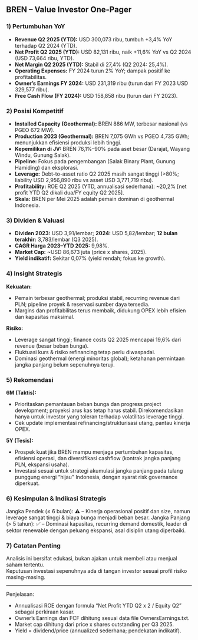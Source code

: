 ## BREN – Value Investor One-Pager

### 1) Pertumbuhan YoY
- **Revenue Q2 2025 (YTD):** USD 300,073 ribu, tumbuh +3,4% YoY terhadap Q2 2024 (YTD).
- **Net Profit Q2 2025 (YTD):** USD 82,131 ribu, naik +11,6% YoY vs Q2 2024 (USD 73,664 ribu, YTD).
- **Net Margin Q2 2025 (YTD):** Stabil di 27,4% (Q2 2024: 25,4%).
- **Operating Expenses:** FY 2024 turun 2% YoY; dampak positif ke profitabilitas.
- **Owner’s Earnings FY 2024:** USD 231,319 ribu (turun dari FY 2023 USD 329,577 ribu).
- **Free Cash Flow (FY 2024):** USD 158,858 ribu (turun dari FY 2023).

### 2) Posisi Kompetitif
- **Installed Capacity (Geothermal):** BREN 886 MW, terbesar nasional (vs PGEO 672 MW).
- **Production 2023 (Geothermal):** BREN 7,075 GWh vs PGEO 4,735 GWh; menunjukkan efisiensi produksi lebih tinggi.
- **Kepemilikan di JV:** BREN 76,1%–90% pada aset besar (Darajat, Wayang Windu, Gunung Salak).
- **Pipeline:** Fokus pada pengembangan (Salak Binary Plant, Gunung Hamiding) dan eksplorasi.
- **Leverage:** Debt-to-asset ratio Q2 2025 masih sangat tinggi (>80%; liability USD 2,956,890 ribu vs asset USD 3,771,719 ribu).
- **Profitability:** ROE Q2 2025 (YTD, annualisasi sederhana): ~20,2% [net profit YTD Q2 dikali dua/FY equity Q2 2025].
- **Skala:** BREN per Mei 2025 adalah pemain dominan di geothermal Indonesia.

### 3) Dividen & Valuasi
- **Dividen 2023:** USD 3,91/lembar; **2024:** USD 5,82/lembar; **12 bulan terakhir:** 3,783/lembar (Q3 2025).
- **CAGR Harga 2023–YTD 2025:** 9,98%.
- **Market Cap:** ~USD 86,673 juta (price x shares, 2025).
- **Yield indikatif:** Sekitar 0,07% (yield rendah; fokus ke growth).

### 4) Insight Strategis
**Kekuatan:**  
- Pemain terbesar geothermal; produksi stabil, recurring revenue dari PLN; pipeline proyek & reservasi sumber daya tersedia.
- Margins dan profitabilitas terus membaik, didukung OPEX lebih efisien dan kapasitas maksimal.

**Risiko:**  
- Leverage sangat tinggi; finance costs Q2 2025 mencapai 19,6% dari revenue (besar beban bunga).
- Fluktuasi kurs & risiko refinancing tetap perlu diwaspadai.
- Dominasi geothermal (energi minoritas global); ketahanan permintaan jangka panjang belum sepenuhnya teruji.

### 5) Rekomendasi
**6M (Taktis):**  
- Prioritaskan pemantauan beban bunga dan progress project development; proyeksi arus kas tetap harus stabil. Direkomendasikan hanya untuk investor yang toleran terhadap volatilitas leverage tinggi.
- Cek update implementasi refinancing/strukturisasi utang, pantau kinerja OPEX.

**5Y (Tesis):**  
- Prospek kuat jika BREN mampu menjaga pertumbuhan kapasitas, efisiensi operasi, dan diversifikasi cashflow (kontrak jangka panjang PLN, ekspansi usaha).
- Investasi sesuai untuk strategi akumulasi jangka panjang pada tulang punggung energi “hijau” Indonesia, dengan syarat risk governance diperkuat.

### 6) Kesimpulan & Indikasi Strategis
Jangka Pendek (≤ 6 bulan): ⚠️ – Kinerja operasional positif dan size, namun leverage sangat tinggi & biaya bunga menjadi beban besar.
Jangka Panjang (> 5 tahun): ✅ – Dominasi kapasitas, recurring demand domestik, leader di sektor renewable dengan peluang ekspansi, asal disiplin utang diperbaiki.

### 7) Catatan Penting
Analisis ini bersifat edukasi, bukan ajakan untuk membeli atau menjual saham tertentu.  
Keputusan investasi sepenuhnya ada di tangan investor sesuai profil risiko masing-masing.

---
Penjelasan:
- Annualisasi ROE dengan formula “Net Profit YTD Q2 x 2 / Equity Q2” sebagai perkiraan kasar.
- Owner’s Earnings dan FCF dihitung sesuai data file OwnersEarnings.txt.
- Market cap dihitung dari price x shares outstanding per Q3 2025.  
- Yield = dividend/price (annualized sederhana; pendekatan indikatif).